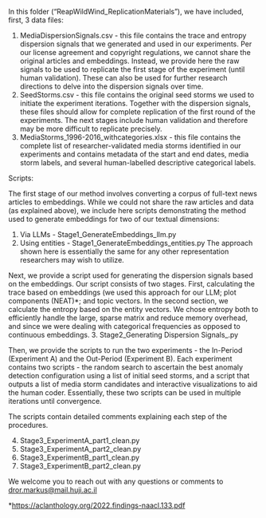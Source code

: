 In this folder (“ReapWildWind_ReplicationMaterials”), we have included, first, 3 data files:
1. MediaDispersionSignals.csv - this file contains the trace and entropy dispersion signals that we generated and used in our experiments. Per our license agreement and copyright regulations, we cannot share the original articles and embeddings. Instead, we provide here the raw signals to be used to replicate the first stage of the experiment (until human validation).  These can also be used for further research directions to delve into the dispersion signals over time.
2. SeedStorms.csv - this file contains the original seed storms we used to initiate the experiment iterations. Together with the dispersion signals, these files should allow for complete replication of the first round of the experiments. The next stages include human validation and therefore may be more difficult to replicate precisely.
3. MediaStorms_1996-2016_withcategories.xlsx - this file contains the complete list of researcher-validated media storms identified in our experiments and contains metadata of the start and end dates, media storm labels, and several human-labelled descriptive categorical labels.


Scripts:


The first stage of our method involves converting a corpus of full-text news articles to embeddings. While we could not share the raw articles and data (as explained above), we include here scripts demonstrating the method used to generate embeddings for two of our textual dimensions:
1. Via LLMs - Stage1_GenerateEmbeddings_llm.py
2. Using entities - Stage1_GenerateEmbeddings_entities.py
The approach shown here is essentially the same for any other representation researchers may wish to utilize.


Next, we provide a script used for generating the dispersion signals based on the embeddings. Our script consists of two stages. First, calculating the trace based on embeddings (we used this approach for our LLM; plot components (NEAT)*; and topic vectors. In the second section, we calculate the entropy based on the entity vectors. We chose entropy both to efficiently handle the large, sparse matrix and reduce memory overhead, and since we were dealing with categorical frequencies as opposed to continuous embeddings.
3. Stage2_Generating Dispersion Signals_.py


Then, we provide the scripts to run the two experiments - the In-Period (Experiment A) and the Out-Period (Experiment B). Each experiment contains two scripts - the random search to ascertain the best anomaly detection configuration using a list of initial seed storms, and a script that outputs a list of media storm candidates and interactive visualizations to aid the human coder. Essentially, these two scripts can be used in multiple iterations until convergence. 


The scripts contain detailed comments explaining each step of the procedures. 


4. Stage3_ExperimentA_part1_clean.py
5. Stage3_ExperimentA_part2_clean.py
6. Stage3_ExperimentB_part1_clean.py
7. Stage3_ExperimentB_part2_clean.py




We welcome you to reach out with any questions or comments to dror.markus@mail.huji.ac.il


*https://aclanthology.org/2022.findings-naacl.133.pdf
